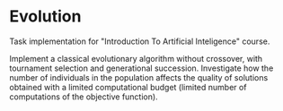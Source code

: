 # Evolution

Task implementation for "Introduction To Artificial Inteligence" course.

Implement a classical evolutionary algorithm without crossover, with tournament selection and generational succession. Investigate how the number of individuals in the population affects the quality of solutions obtained with a limited computational budget (limited number of computations of the objective function).